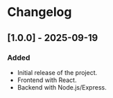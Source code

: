 # Changelog
## [1.0.0] - 2025-09-19
### Added
- Initial release of the project.
- Frontend with React.
- Backend with Node.js/Express.